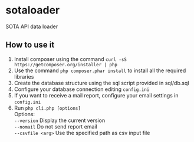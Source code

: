 sotaloader
==========

SOTA API data loader

## How to use it
1. Install composer using the command `curl -sS https://getcomposer.org/installer | php`
2. Use the command `php composer.phar install` to install all the required libraries
3. Create the database structure using the sql script provided in sql/db.sql 
4. Configure your database connection editing `config.ini`
5. If you want to receive a mail report, configure your email settings in `config.ini`
6. Run `php cli.php [options]`<br>
Options:<br>
  `--version`               Display the current version<br>
  `--nomail`                Do not send report email<br>
  `--csvfile <arg>`         Use the specified path as csv input file<br>
